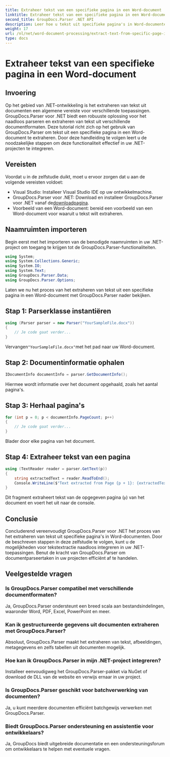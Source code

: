 ```yaml
---
title: Extraheer tekst van een specifieke pagina in een Word-document
linktitle: Extraheer tekst van een specifieke pagina in een Word-document
second_title: GroupDocs.Parser .NET API
description: Leer hoe u tekst uit specifieke pagina's in Word-documenten kunt extraheren met GroupDocs.Parser voor .NET. Integreer mogelijkheden voor tekstextractie in uw .NET.
weight: 17
url: /nl/net/word-document-processing/extract-text-from-specific-page-in-word-document/
type: docs
---
```

# Extraheer tekst van een specifieke pagina in een Word-document

## Invoering
Op het gebied van .NET-ontwikkeling is het extraheren van tekst uit documenten een algemene vereiste voor verschillende toepassingen. GroupDocs.Parser voor .NET biedt een robuuste oplossing voor het naadloos parseren en extraheren van tekst uit verschillende documentformaten. Deze tutorial richt zich op het gebruik van GroupDocs.Parser om tekst uit een specifieke pagina in een Word-document te extraheren. Door deze handleiding te volgen leert u de noodzakelijke stappen om deze functionaliteit effectief in uw .NET-projecten te integreren.
## Vereisten
Voordat u in de zelfstudie duikt, moet u ervoor zorgen dat u aan de volgende vereisten voldoet:
- Visual Studio: Installeer Visual Studio IDE op uw ontwikkelmachine.
-  GroupDocs.Parser voor .NET: Download en installeer GroupDocs.Parser voor .NET vanaf de[downloadpagina](https://releases.groupdocs.com/parser/net/).
- Voorbeeld van een Word-document: bereid een voorbeeld van een Word-document voor waaruit u tekst wilt extraheren.

## Naamruimten importeren
Begin eerst met het importeren van de benodigde naamruimten in uw .NET-project om toegang te krijgen tot de GroupDocs.Parser-functionaliteiten.
```csharp
using System;
using System.Collections.Generic;
using System.IO;
using System.Text;
using GroupDocs.Parser.Data;
using GroupDocs.Parser.Options;
```

Laten we nu het proces van het extraheren van tekst uit een specifieke pagina in een Word-document met GroupDocs.Parser nader bekijken.
## Stap 1: Parserklasse instantiëren
```csharp
using (Parser parser = new Parser("YourSampleFile.docx"))
{
    // Je code gaat verder...
}
```
 Vervangen`"YourSampleFile.docx"`met het pad naar uw Word-document.
## Stap 2: Documentinformatie ophalen
```csharp
IDocumentInfo documentInfo = parser.GetDocumentInfo();
```
Hiermee wordt informatie over het document opgehaald, zoals het aantal pagina's.
## Stap 3: Herhaal pagina's
```csharp
for (int p = 0; p < documentInfo.PageCount; p++)
{
    // Je code gaat verder...
}
```
Blader door elke pagina van het document.
## Stap 4: Extraheer tekst van een pagina
```csharp
using (TextReader reader = parser.GetText(p))
{
    string extractedText = reader.ReadToEnd();
    Console.WriteLine($"Text extracted from Page {p + 1}: {extractedText}");
}
```
Dit fragment extraheert tekst van de opgegeven pagina (`p`) van het document en voert het uit naar de console.

## Conclusie
Concluderend vereenvoudigt GroupDocs.Parser voor .NET het proces van het extraheren van tekst uit specifieke pagina's in Word-documenten. Door de beschreven stappen in deze zelfstudie te volgen, kunt u de mogelijkheden voor tekstextractie naadloos integreren in uw .NET-toepassingen. Benut de kracht van GroupDocs.Parser om documentparseertaken in uw projecten efficiënt af te handelen.

## Veelgestelde vragen
### Is GroupDocs.Parser compatibel met verschillende documentformaten?
Ja, GroupDocs.Parser ondersteunt een breed scala aan bestandsindelingen, waaronder Word, PDF, Excel, PowerPoint en meer.
### Kan ik gestructureerde gegevens uit documenten extraheren met GroupDocs.Parser?
Absoluut, GroupDocs.Parser maakt het extraheren van tekst, afbeeldingen, metagegevens en zelfs tabellen uit documenten mogelijk.
### Hoe kan ik GroupDocs.Parser in mijn .NET-project integreren?
Installeer eenvoudigweg het GroupDocs.Parser-pakket via NuGet of download de DLL van de website en verwijs ernaar in uw project.
### Is GroupDocs.Parser geschikt voor batchverwerking van documenten?
Ja, u kunt meerdere documenten efficiënt batchgewijs verwerken met GroupDocs.Parser.
### Biedt GroupDocs.Parser ondersteuning en assistentie voor ontwikkelaars?
Ja, GroupDocs biedt uitgebreide documentatie en een ondersteuningsforum om ontwikkelaars te helpen met eventuele vragen.